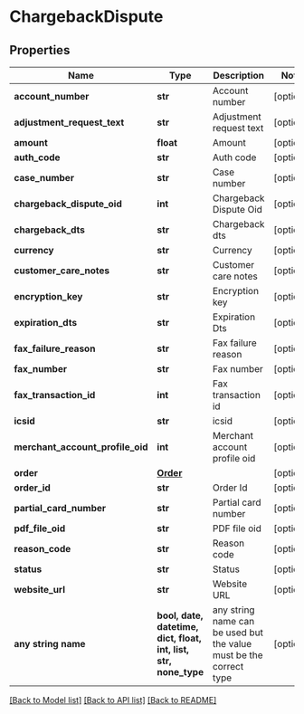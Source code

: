 # ChargebackDispute


## Properties
Name | Type | Description | Notes
------------ | ------------- | ------------- | -------------
**account_number** | **str** | Account number | [optional] 
**adjustment_request_text** | **str** | Adjustment request text | [optional] 
**amount** | **float** | Amount | [optional] 
**auth_code** | **str** | Auth code | [optional] 
**case_number** | **str** | Case number | [optional] 
**chargeback_dispute_oid** | **int** | Chargeback Dispute Oid | [optional] 
**chargeback_dts** | **str** | Chargeback dts | [optional] 
**currency** | **str** | Currency | [optional] 
**customer_care_notes** | **str** | Customer care notes | [optional] 
**encryption_key** | **str** | Encryption key | [optional] 
**expiration_dts** | **str** | Expiration Dts | [optional] 
**fax_failure_reason** | **str** | Fax failure reason | [optional] 
**fax_number** | **str** | Fax number | [optional] 
**fax_transaction_id** | **int** | Fax transaction id | [optional] 
**icsid** | **str** | icsid | [optional] 
**merchant_account_profile_oid** | **int** | Merchant account profile oid | [optional] 
**order** | [**Order**](Order.md) |  | [optional] 
**order_id** | **str** | Order Id | [optional] 
**partial_card_number** | **str** | Partial card number | [optional] 
**pdf_file_oid** | **str** | PDF file oid | [optional] 
**reason_code** | **str** | Reason code | [optional] 
**status** | **str** | Status | [optional] 
**website_url** | **str** | Website URL | [optional] 
**any string name** | **bool, date, datetime, dict, float, int, list, str, none_type** | any string name can be used but the value must be the correct type | [optional]

[[Back to Model list]](../README.md#documentation-for-models) [[Back to API list]](../README.md#documentation-for-api-endpoints) [[Back to README]](../README.md)


